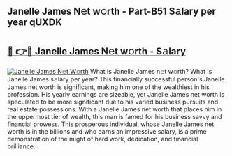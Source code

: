 ## Janelle James N𝚎t w𝚘rth - Part-B51 S𝚊lary per year qUXDK

# <h2><a href="http://gc3cya.nevu.top/?p=Janelle+James">🔗 👉🔴 Janelle James N𝚎t w𝚘rth - S𝚊lary</a></h2>

[![Janelle James N𝚎t W𝚘rth](https://i.imgur.com/Oavwk0R.jpeg)](http://gc3cya.nevu.top/?p=Janelle+James)
What is Janelle James n𝚎t w𝚘rth? What is Janelle James s𝚊lary per year?
This financially successful person's Janelle James net worth is significant, making him one of the wealthiest in his profession. His yearly earnings are sizeable, yet Janelle James net worth is speculated to be more significant due to his varied business pursuits and real estate possessions. With a Janelle James net worth that places him in the uppermost tier of wealth, this man is famed for his business savvy and financial prowess. This prosperous individual, whose Janelle James net worth is in the billions and who earns an impressive salary, is a prime demonstration of the might of hard work, dedication, and financial brilliance.
